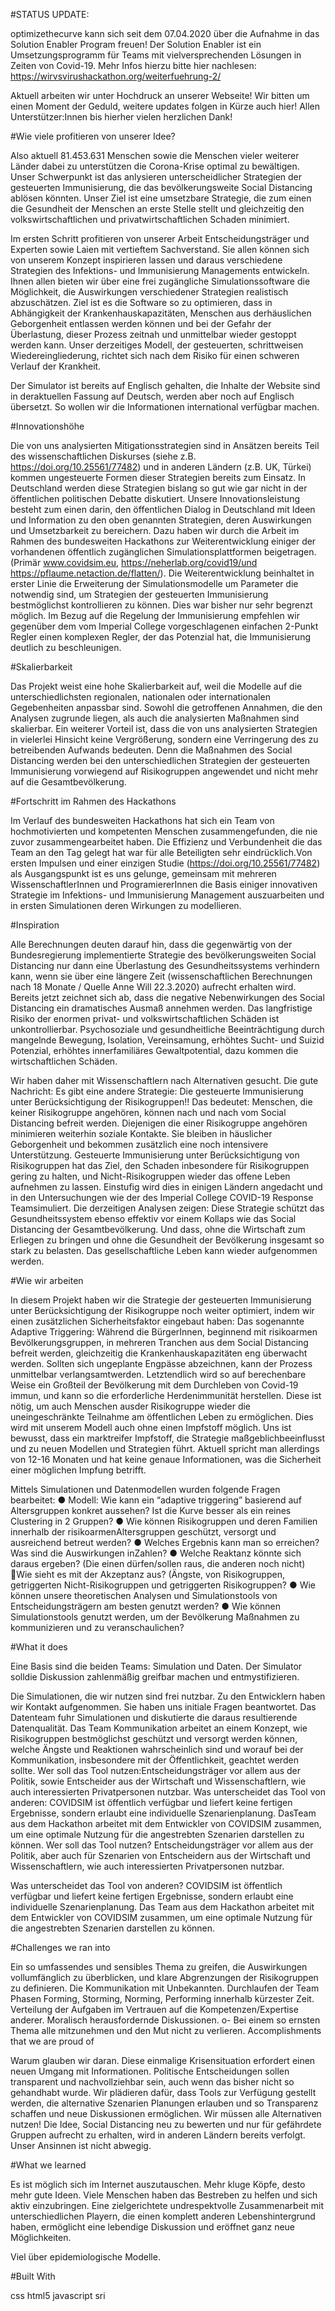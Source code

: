 #STATUS UPDATE:

optimizethecurve kann sich seit dem 07.04.2020 über die Aufnahme in das Solution Enabler Program freuen! Der Solution Enabler ist ein Umsetzungsprogramm für Teams mit vielversprechenden Lösungen in Zeiten von Covid-19. Mehr Infos hierzu bitte hier nachlesen: https://wirvsvirushackathon.org/weiterfuehrung-2/

Aktuell arbeiten wir unter Hochdruck an unserer Webseite! Wir bitten um einen Moment der Geduld, weitere updates folgen in Kürze auch hier! Allen Unterstützer:Innen bis hierher vielen herzlichen Dank!

#Wie viele profitieren von unserer Idee?

Also aktuell 81.453.631 Menschen sowie die Menschen vieler weiterer Länder dabei zu unterstützen die Corona-Krise optimal zu bewältigen. Unser Schwerpunkt ist das anlysieren unterscheidlicher Strategien der gesteuerten Immunisierung, die das bevölkerungsweite Social Distancing ablösen könnten. Unser Ziel ist eine umsetzbare Strategie, die zum einen die Gesundheit der Menschen an erste Stelle stellt und gleichzeitig den volkswirtschaftlichen und privatwirtschaftlichen Schaden minimiert.

Im ersten Schritt profitieren von unserer Arbeit Entscheidungsträger und Experten sowie Laien mit vertieftem Sachverstand. Sie allen können sich von unserem Konzept inspirieren lassen und daraus verschiedene Strategien des Infektions- und Immunisierung Managements entwickeln. Ihnen allen bieten wir über eine frei zugängliche Simulationssoftware die Möglichkeit, die Auswirkungen verschiedener Strategien realistisch abzuschätzen. Ziel ist es die Software so zu optimieren, dass in Abhängigkeit der Krankenhauskapazitäten, Menschen aus derhäuslichen Geborgenheit entlassen werden können und bei der Gefahr der Überlastung, dieser Prozess zeitnah und unmittelbar wieder gestoppt werden kann. Unser derzeitiges Modell, der gesteuerten, schrittweisen Wiedereingliederung, richtet sich nach dem Risiko für einen schweren Verlauf der Krankheit.

Der Simulator ist bereits auf Englisch gehalten, die Inhalte der Website sind in deraktuellen Fassung auf Deutsch, werden aber noch auf Englisch übersetzt. So wollen wir die Informationen international verfügbar machen.

#Innovationshöhe

Die von uns analysierten Mitigationsstrategien sind in Ansätzen bereits Teil des wissenschaftlichen Diskurses (siehe z.B. https://doi.org/10.25561/77482) und in anderen Ländern (z.B. UK, Türkei) kommen ungesteuerte Formen dieser Strategien bereits zum Einsatz. In Deutschland werden diese Strategien bislang so gut wie gar nicht in der öffentlichen politischen Debatte diskutiert. Unsere Innovationsleistung besteht zum einen darin, den öffentlichen Dialog in Deutschland mit Ideen und Information zu den oben genannten Strategien, deren Auswirkungen und Umsetzbarkeit zu bereichern. Dazu haben wir durch die Arbeit im Rahmen des bundesweiten Hackathons zur Weiterentwicklung einiger der vorhandenen öffentlich zugänglichen Simulationsplattformen beigetragen. (Primär www.covidsim.eu, https://neherlab.org/covid19/und https://pflaume.netaction.de/flatten/). Die Weiterentwicklung beinhaltet in erster Linie die Erweiterung der Simulationsmodelle um Parameter die notwendig sind, um Strategien der gesteuerten Immunisierung bestmöglichst kontrollieren zu können. Dies war bisher nur sehr begrenzt möglich. Im Bezug auf die Regelung der Immunisierung empfehlen wir gegenüber dem vom Imperial College vorgeschlagenen einfachen 2-Punkt Regler einen komplexen Regler, der das Potenzial hat, die Immunisierung deutlich zu beschleunigen.

#Skalierbarkeit

Das Projekt weist eine hohe Skalierbarkeit auf, weil die Modelle auf die unterschiedlichsten regionalen, nationalen oder internationalen Gegebenheiten anpassbar sind. Sowohl die getroffenen Annahmen, die den Analysen zugrunde liegen, als auch die analysierten Maßnahmen sind skalierbar. Ein weiterer Vorteil ist, dass die von uns analysierten Strategien in vielerlei Hinsicht keine Vergrößerung, sondern eine Verringerung des zu betreibenden Aufwands bedeuten. Denn die Maßnahmen des Social Distancing werden bei den unterschiedlichen Strategien der gesteuerten Immunisierung vorwiegend auf Risikogruppen angewendet und nicht mehr auf die Gesamtbevölkerung.

#Fortschritt im Rahmen des Hackathons

Im Verlauf des bundesweiten Hackathons hat sich ein Team von hochmotivierten und kompetenten Menschen zusammengefunden, die nie zuvor zusammengearbeitet haben. Die Effizienz und Verbundenheit die das Team an den Tag gelegt hat war für alle Beteiligten sehr eindrücklich.Von ersten Impulsen und einer einzigen Studie (https://doi.org/10.25561/77482) als Ausgangspunkt ist es uns gelunge, gemeinsam mit mehreren WissenschaftlerInnen und ProgramiererInnen die Basis einiger innovativen Strategie im Infektions- und Immunisierung Management auszuarbeiten und in ersten Simulationen deren Wirkungen zu modellieren.

#Inspiration

Alle Berechnungen deuten darauf hin, dass die gegenwärtig von der Bundesregierung implementierte Strategie des bevölkerungsweiten Social Distancing nur dann eine Überlastung des Gesundheitssystems verhindern kann, wenn sie über eine längere Zeit (wissenschaftlichen Berechnungen nach 18 Monate / Quelle Anne Will 22.3.2020) aufrecht erhalten wird. Bereits jetzt zeichnet sich ab, dass die negative Nebenwirkungen des Social Distancing ein dramatisches Ausmaß annehmen werden. Das langfristige Risiko der enormen privat- und volkswirtschaftlichen Schäden ist unkontrollierbar. Psychosoziale und gesundheitliche Beeinträchtigung durch mangelnde Bewegung, Isolation, Vereinsamung, erhöhtes Sucht- und Suizid Potenzial, erhöhtes innerfamiliäres Gewaltpotential, dazu kommen die wirtschaftlichen Schäden.

Wir haben daher mit Wissenschaftlern nach Alternativen gesucht. Die gute Nachricht: Es gibt eine andere Strategie: Die gesteuerte Immunisierung unter Berücksichtigung der Risikogruppen!! Das bedeutet: Menschen, die keiner Risikogruppe angehören, können nach und nach vom Social Distancing befreit werden. Diejenigen die einer Risikogruppe angehören minimieren weiterhin soziale Kontakte. Sie bleiben in häuslicher Geborgenheit und bekommen zusätzlich eine noch intensivere Unterstützung. Gesteuerte Immunisierung unter Berücksichtigung von Risikogruppen hat das Ziel, den Schaden inbesondere für Risikogruppen gering zu halten, und Nicht-Risikogruppen wieder das offene Leben aufnehmen zu lassen. Einstufig wird dies in einigen Ländern angedacht und in den Untersuchungen wie der des Imperial College COVID-19 Response Teamsimuliert. Die derzeitigen Analysen zeigen: Diese Strategie schützt das Gesundheitssystem ebenso effektiv vor einem Kollaps wie das Social Distancing der Gesamtbevölkerung. Und dass, ohne die Wirtschaft zum Erliegen zu bringen und ohne die Gesundheit der Bevölkerung insgesamt so stark zu belasten. Das gesellschaftliche Leben kann wieder aufgenommen werden.

#Wie wir arbeiten

In diesem Projekt haben wir die Strategie der gesteuerten Immunisierung unter Berücksichtigung der Risikogruppe noch weiter optimiert, indem wir einen zusätzlichen Sicherheitsfaktor eingebaut haben: Das sogenannte Adaptive Triggering: Während die BürgerInnen, beginnend mit risikoarmen Bevölkerungsgruppen, in mehreren Tranchen aus dem Social Distancing befreit werden, gleichzeitig die Krankenhauskapazitäten eng überwacht werden. Sollten sich ungeplante Engpässe abzeichnen, kann der Prozess unmittelbar verlangsamtwerden. Letztendlich wird so auf berechenbare Weise ein Großteil der Bevölkerung mit dem Durchleben von Covid-19 immun, und kann so die erforderliche Herdenimmunität herstellen. Diese ist nötig, um auch Menschen ausder Risikogruppe wieder die uneingeschränkte Teilnahme am öffentlichen Leben zu ermöglichen. Dies wird mit unserem Modell auch ohne einen Impfstoff möglich. Uns ist bewusst, dass ein marktreifer Impfstoff, die Strategie maßgeblichbeeinflusst und zu neuen Modellen und Strategien führt. Aktuell spricht man allerdings von 12-16 Monaten und hat keine genaue Informationen, was die Sicherheit einer möglichen Impfung betrifft.

Mittels Simulationen und Datenmodellen wurden folgende Fragen bearbeitet: ● Modell: Wie kann ein “adaptive triggering” basierend auf Altersgruppen konkret aussehen? Ist die Kurve besser als ein reines Clustering in 2 Gruppen? ● Wie können Risikogruppen und deren Familien innerhalb der risikoarmenAltersgruppen geschützt, versorgt und ausreichend betreut werden? ● Welches Ergebnis kann man so erreichen? Was sind die Auswirkungen inZahlen? ● Welche Reaktanz könnte sich daraus ergeben? (Die einen dürfen/sollen raus, die anderen noch nicht) Wie sieht es mit der Akzeptanz aus? (Ängste, von Risikogruppen, getriggerten Nicht-Risikogruppen und getriggerten Risikogruppen? ● Wie können unsere theoretischen Analysen und Simulationstools von Entscheidungsträgern am besten genutzt werden? ● Wie können Simulationstools genutzt werden, um der Bevölkerung Maßnahmen zu kommunizieren und zu veranschaulichen?

#What it does

Eine Basis sind die beiden Teams: Simulation und Daten. Der Simulator solldie Diskussion zahlenmäßig greifbar machen und entmystifizieren.

Die Simulationen, die wir nutzen sind frei nutzbar. Zu den Entwicklern haben wir Kontakt aufgenommen. Sie haben uns initiale Fragen beantwortet.
Das Datenteam fuhr Simulationen und diskutierte die daraus resultierende Datenqualität.
Das Team Kommunikation arbeitet an einem Konzept, wie Risikogruppen bestmöglichst geschützt und versorgt werden können, welche Ängste und Reaktionen wahrscheinlich sind und worauf bei der Kommunikation, insbesondere mit der Öffentlichkeit, geachtet werden sollte. Wer soll das Tool nutzen:Entscheidungsträger vor allem aus der Politik, sowie Entscheider aus der Wirtschaft und Wissenschaftlern, wie auch interessierten Privatpersonen nutzbar. Was unterscheidet das Tool von anderen: COVIDSIM ist öffentlich verfügbar und liefert keine fertigen Ergebnisse, sondern erlaubt eine individuelle Szenarienplanung. DasTeam aus dem Hackathon arbeitet mit dem Entwickler von COVIDSIM zusammen, um eine optimale Nutzung für die angestrebten Szenarien darstellen zu können.
Wer soll das Tool nutzen? Entscheidungsträger vor allem aus der Politik, aber auch für Szenarien von Entscheidern aus der Wirtschaft und Wissenschaftlern, wie auch interessierten Privatpersonen nutzbar.

Was unterscheidet das Tool von anderen? COVIDSIM ist öffentlich verfügbar und liefert keine fertigen Ergebnisse, sondern erlaubt eine individuelle Szenarienplanung. Das Team aus dem Hackathon arbeitet mit dem Entwickler von COVIDSIM zusammen, um eine optimale Nutzung für die angestrebten Szenarien darstellen zu können.

#Challenges we ran into

Ein so umfassendes und sensibles Thema zu greifen, die Auswirkungen vollumfänglich zu überblicken, und klare Abgrenzungen der Risikogruppen zu definieren.
Die Kommunikation mit Unbekannten.
Durchlaufen der Team Phasen Forming, Storming, Norming, Performing innerhalb kürzester Zeit.
Verteilung der Aufgaben im Vertrauen auf die Kompetenzen/Expertise anderer.
Moralisch herausfordernde Diskussionen. o- Bei einem so ernsten Thema alle mitzunehmen und den Mut nicht zu verlieren.
Accomplishments that we are proud of

Warum glauben wir daran. Diese einmalige Krisensituation erfordert einen neuen Umgang mit Informationen. Politische Entscheidungen sollen transparent und nachvollziehbar sein, auch wenn das bisher nicht so gehandhabt wurde. Wir plädieren dafür, dass Tools zur Verfügung gestellt werden, die alternative Szenarien Planungen erlauben und so Transparenz schaffen und neue Diskussionen ermöglichen. Wir müssen alle Alternativen nutzen! Die Idee, Social Distancing neu zu bewerten und nur für gefährdete Gruppen aufrecht zu erhalten, wird in anderen Ländern bereits verfolgt. Unser Ansinnen ist nicht abwegig.

#What we learned

Es ist möglich sich im Internet auszutauschen. Mehr kluge Köpfe, desto mehr gute Ideen. Viele Menschen haben das Bestreben zu helfen und sich aktiv einzubringen. Eine zielgerichtete undrespektvolle Zusammenarbeit mit unterschiedlichen Playern, die einen komplett anderen Lebenshintergrund haben, ermöglicht eine lebendige Diskussion und eröffnet ganz neue Möglichkeiten.

Viel über epidemiologische Modelle.


#Built With

css
html5
javascript
sri
